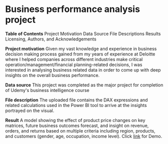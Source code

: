 # Business performance analysis project

**Table of Contents**
Project Motivation
Data Source
File Descriptions
Results
Licensing, Authors, and Acknowledgements

**Project motivation**
Given my vast knowledge and experience in business decision making process gained from my years of experience at Deloitte where I helped companies across different industries make critical operation/management/financial planning-related decisions, I was interested in analysing business related data in order to come up with deep insights on the overall business performance.

**Data source**
This project was completed as the major project for completion of Udemy's business intelligence course

**File description**
The uploaded file contains the DAX expressions and related calculations used in the Power BI tool to arrive at the insights portrayed on the visual.

**Result**
A model showing the effect of product price changes on key matrices, future business outcomes forecast, and insight on revenue, orders, and returns based on multiple criteria including region, products, and customers (gender, age, occupation, income level). Click [link](https://www.linkedin.com/posts/okechukwuodike_recruiter-datascience-dashboard-activity-6902810162139389952-BT-T) for Demo.
